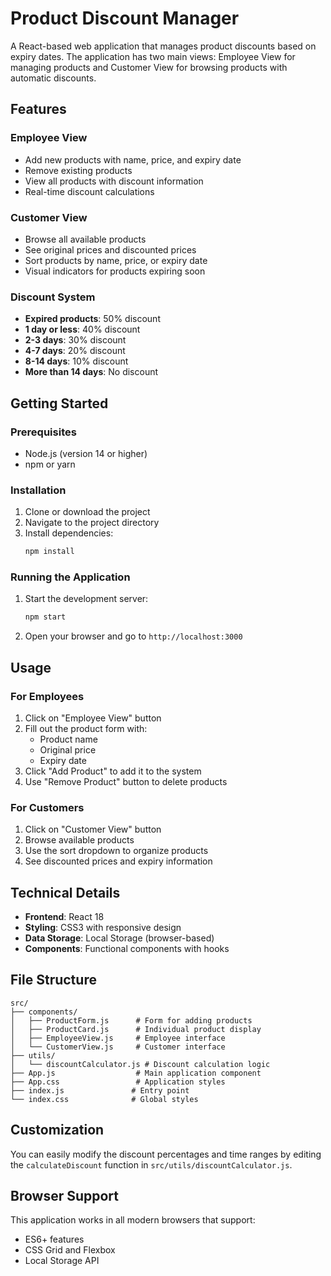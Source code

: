 # Product Discount Manager

A React-based web application that manages product discounts based on expiry dates. The application has two main views: Employee View for managing products and Customer View for browsing products with automatic discounts.

## Features

### Employee View
- Add new products with name, price, and expiry date
- Remove existing products
- View all products with discount information
- Real-time discount calculations

### Customer View
- Browse all available products
- See original prices and discounted prices
- Sort products by name, price, or expiry date
- Visual indicators for products expiring soon

### Discount System
- **Expired products**: 50% discount
- **1 day or less**: 40% discount
- **2-3 days**: 30% discount
- **4-7 days**: 20% discount
- **8-14 days**: 10% discount
- **More than 14 days**: No discount

## Getting Started

### Prerequisites
- Node.js (version 14 or higher)
- npm or yarn

### Installation

1. Clone or download the project
2. Navigate to the project directory
3. Install dependencies:
   ```bash
   npm install
   ```

### Running the Application

1. Start the development server:
   ```bash
   npm start
   ```

2. Open your browser and go to `http://localhost:3000`

## Usage

### For Employees
1. Click on "Employee View" button
2. Fill out the product form with:
   - Product name
   - Original price
   - Expiry date
3. Click "Add Product" to add it to the system
4. Use "Remove Product" button to delete products

### For Customers
1. Click on "Customer View" button
2. Browse available products
3. Use the sort dropdown to organize products
4. See discounted prices and expiry information

## Technical Details

- **Frontend**: React 18
- **Styling**: CSS3 with responsive design
- **Data Storage**: Local Storage (browser-based)
- **Components**: Functional components with hooks

## File Structure

```
src/
├── components/
│   ├── ProductForm.js      # Form for adding products
│   ├── ProductCard.js      # Individual product display
│   ├── EmployeeView.js     # Employee interface
│   └── CustomerView.js     # Customer interface
├── utils/
│   └── discountCalculator.js # Discount calculation logic
├── App.js                  # Main application component
├── App.css                 # Application styles
├── index.js               # Entry point
└── index.css              # Global styles
```

## Customization

You can easily modify the discount percentages and time ranges by editing the `calculateDiscount` function in `src/utils/discountCalculator.js`.

## Browser Support

This application works in all modern browsers that support:
- ES6+ features
- CSS Grid and Flexbox
- Local Storage API
